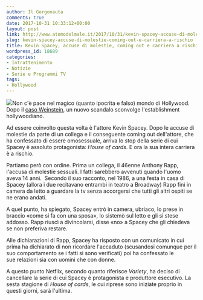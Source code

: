 ```yaml
---
author: Il Gorgonauta
comments: true
date: 2017-10-31 10:33:12+00:00
layout: post
link: http://www.atomodelmale.it/2017/10/31/kevin-spacey-accuse-di-molestie-coming-out-e-carriera-a-rischio/
slug: kevin-spacey-accuse-di-molestie-coming-out-e-carriera-a-rischio
title: Kevin Spacey, accuse di molestie, coming out e carriera a rischio
wordpress_id: 18689
categories:
- Intrattenimento
- Notizie
- Serie e Programmi TV
tags:
- Hollywood
---
```


![](http://www.atomodelmale.it/wp-content/uploads/2017/10/Kevin-Spacey-300x150.jpg)Non c'è pace nel magico (quanto ipocrita e falso) mondo di Hollywood. Dopo il [caso Weinstein](http://www.atomodelmale.it/2017/10/15/il-caso-weinstein-la-fine-di-unera/), un nuovo scandalo sconvolge l'establishment hollywoodiano.

Ad essere coinvolto questa volta è l'attore Kevin Spacey. Dopo le accuse di molestie da parte di un collega e il conseguente coming out dell'attore, che ha confessato di essere omosessuale, arriva lo stop della serie di cui Spacey è assoluto protagonista: _House of cards_. E ora la sua intera carriera è a rischio.


Partiamo però con ordine. Prima un collega, il 46enne Anthony Rapp, l'accusa di molestie sessuali. I fatti sarebbero avvenuti quando l'uomo aveva 14 anni.  Secondo il suo racconto, nel 1986, a una festa in casa di Spacey (allora i due recitavano entrambi in teatro a Broadway) Rapp finì in camera da letto a guardare la tv senza accorgersi che tutti gli altri ospiti se ne erano andati.

A quel punto, ha spiegato, Spacey entrò in camera, ubriaco, lo prese in braccio «come si fa con una sposa», lo sistemò sul letto e gli si stese addosso. Rapp riuscì a divincolarsi, disse «no» a Spacey che gli chiedeva se non preferiva restare.

Alle dichiarazioni di Rapp, Spacey ha risposto con un comunicato in cui prima ha dichiarato di non ricordare l'accaduto (scusandosi comunque per il suo comportamento se i fatti si sono verificati) poi ha confessato le sue relazioni sia con uomini che con donne.

A questo punto Netflix, secondo quanto riferisce _Variety_, ha deciso di cancellare la serie di cui Spacey è protagonista e produttore esecutivo. La sesta stagione di _House of cards_, le cui riprese sono iniziate proprio in questi giorni, sarà l'ultima.
